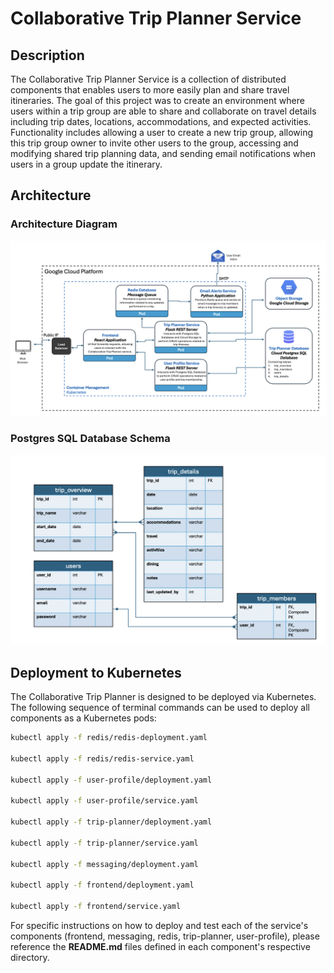 # Collaborative Trip Planner Service

## Description
The Collaborative Trip Planner Service is a collection of distributed components that enables users to more easily plan and share travel itineraries. The goal of this project was to create an environment where users within a trip group are able to share and collaborate on travel details including trip dates, locations, accommodations, and expected activities. Functionality includes allowing a user to create a new trip group, allowing this trip group owner to invite other users to the group, accessing and modifying shared trip planning data, and sending email notifications when users in a group update the itinerary.

## Architecture

### Architecture Diagram

![Database Schema Diagram](images/arch-diagram-final.png)


### Postgres SQL Database Schema

![Database Schema Diagram](images/database-schema.png)

## Deployment to Kubernetes

The Collaborative Trip Planner is designed to be deployed via Kubernetes. The following sequence of terminal commands can be used to deploy all components as a Kubernetes pods:

```bash
kubectl apply -f redis/redis-deployment.yaml

kubectl apply -f redis/redis-service.yaml

kubectl apply -f user-profile/deployment.yaml

kubectl apply -f user-profile/service.yaml

kubectl apply -f trip-planner/deployment.yaml

kubectl apply -f trip-planner/service.yaml

kubectl apply -f messaging/deployment.yaml

kubectl apply -f frontend/deployment.yaml

kubectl apply -f frontend/service.yaml
```

For specific instructions on how to deploy and test each of the service's components (frontend, messaging, redis, trip-planner, user-profile), please reference the **README.md** files defined in each component's respective directory.
